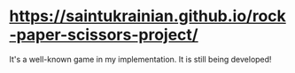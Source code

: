 # https://saintukrainian.github.io/rock-paper-scissors-project/
It's a well-known game in my implementation.
It is still being developed!
